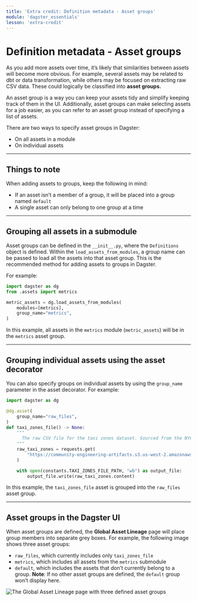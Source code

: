 ```yaml
---
title: 'Extra credit: Definition metadata - Asset groups'
module: 'dagster_essentials'
lesson: 'extra-credit'
---
```


# Definition metadata - Asset groups

As you add more assets over time, it’s likely that similarities between assets will become more obvious. For example, several assets may be related to dbt or data transformation, while others may be focused on extracting raw CSV data. These could logically be classified into **asset groups.**

An asset group is a way you can keep your assets tidy and simplify keeping track of them in the UI. Additionally, asset groups can make selecting assets for a job easier, as you can refer to an asset group instead of specifying a list of assets.

There are two ways to specify asset groups in Dagster:

- On all assets in a module
- On individual assets

---

## Things to note

When adding assets to groups, keep the following in mind:

- If an asset isn’t a member of a group, it will be placed into a group named `default`
- A single asset can only belong to one group at a time

---

## Grouping all assets in a submodule

Asset groups can be defined in the `__init__.py`, where the `Definitions` object is defined. Within the `load_assets_from_modules`, a group name can be passed to load all the assets into that asset group. This is the recommended method for adding assets to groups in Dagster.

For example:

```python
import dagster as dg
from .assets import metrics

metric_assets = dg.load_assets_from_modules(
    modules=[metrics],
    group_name="metrics",
)
```

In this example, all assets in the `metrics` module (`metric_assets`) will be in the `metrics` asset group.

---

## Grouping individual assets using the asset decorator

You can also specify groups on individual assets by using the `group_name` parameter in the asset decorator. For example:

```python
import dagster as dg

@dg.asset(
    group_name="raw_files",
)
def taxi_zones_file() -> None:
    """
      The raw CSV file for the taxi zones dataset. Sourced from the NYC Open Data portal.
    """
    raw_taxi_zones = requests.get(
        "https://community-engineering-artifacts.s3.us-west-2.amazonaws.com/dagster-university/data/taxi_zones.csv"
    )

    with open(constants.TAXI_ZONES_FILE_PATH, "wb") as output_file:
        output_file.write(raw_taxi_zones.content)
```

In this example, the `taxi_zones_file` asset is grouped into the `raw_files` asset group.

---

## Asset groups in the Dagster UI

When asset groups are defined, the **Global Asset Lineage** page will place group members into separate grey boxes. For example, the following image shows three asset groups:

- `raw_files`, which currently includes only `taxi_zones_file`
- `metrics`, which includes all assets from the `metrics` submodule
- `default`, which includes the assets that don’t currently belong to a group. **Note**: If no other asset groups are defined, the `default` group won’t display here.

![The Global Asset Lineage page with three defined asset groups](/images/dagster-essentials/extra-credit/ui-asset-groups.png)
